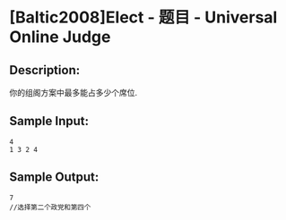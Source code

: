 # [Baltic2008]Elect - 题目 - Universal Online Judge

## Description: 

你的组阁方案中最多能占多少个席位.


## Sample Input: 
```
4
1 3 2 4
```

## Sample Output: 
```
7
//选择第二个政党和第四个
```
